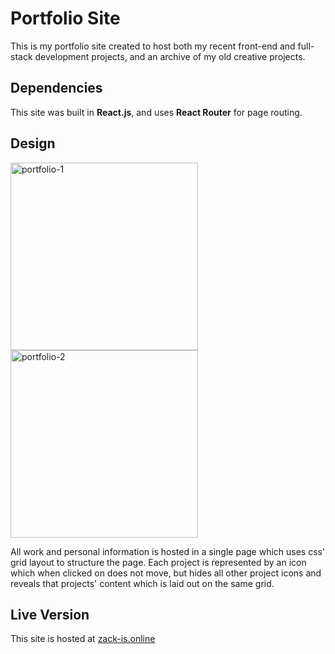 # Portfolio Site

This is my portfolio site created to host both my recent front-end and full-stack development projects, and an archive of my old creative projects.

## Dependencies

This site was built in **React.js**, and uses **React Router** for page routing.

## Design

<div>
  <img width="300" alt="portfolio-1" src="https://user-images.githubusercontent.com/78242020/207156631-4650113b-7317-4d2b-854a-b703e6422c56.png">
  <img width="300" alt="portfolio-2" src="https://user-images.githubusercontent.com/78242020/207156663-2e151cb9-5dac-419f-b09b-3968974d8856.png">
</div>

All work and personal information is hosted in a single page which uses css' grid layout to structure the page. Each project is represented by an icon which when clicked on does not move, but hides all other project icons and reveals that projects' content which is laid out on the same grid.

## Live Version

This site is hosted at [zack-is.online](http://www.zack-is.online/)
